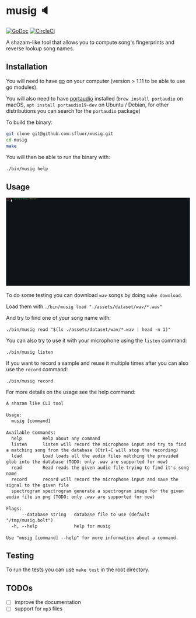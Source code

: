 # musig :speaker:

[![GoDoc](https://godoc.org/github.com/sfluor/musig?status.svg)](https://godoc.org/github.com/sfluor/musig)
[![CircleCI](https://circleci.com/gh/sfluor/musig/tree/master.svg?style=svg)](https://circleci.com/gh/sfluor/musig/tree/master)

A shazam-like tool that allows you to compute song's fingerprints and reverse lookup song names.

## Installation

You will need to have [go](https://golang.org/doc/install) on your computer (version > 1.11 to be able to use go modules).

You will also need to have [portaudio](http://www.portaudio.com/) installed (`brew install portaudio` on macOS, `apt install portaudio19-dev` on Ubuntu / Debian, for other distributions you can search for the `portaudio` package)

To build the binary:

```bash
git clone git@github.com:sfluor/musig.git
cd musig
make
```

You will then be able to run the binary with:

`./bin/musig help`

## Usage

![musig usage](./docs/musig.gif)

To do some testing you can download `wav` songs by doing `make download`.

Load them with `./bin/musig load "./assets/dataset/wav/*.wav"`

And try to find one of your song name with:

`./bin/musig read "$(ls ./assets/dataset/wav/*.wav | head -n 1)"`

You can also try to use it with your microphone using the `listen` command:

`./bin/musig listen`

If you want to record a sample and reuse it multiple times after you can also use the `record` command:

`./bin/musig record`

For more details on the usage see the help command:

```
A shazam like CLI tool

Usage:
  musig [command]

Available Commands:
  help        Help about any command
  listen      listen will record the microphone input and try to find a matching song from the database (Ctrl-C will stop the recording)
  load        Load loads all the audio files matching the provided glob into the database (TODO: only .wav are supported for now)
  read        Read reads the given audio file trying to find it's song name
  record      record will record the microphone input and save the signal to the given file
  spectrogram spectrogram generate a spectrogram image for the given audio file in png (TODO: only .wav are supported for now)

Flags:
      --database string   database file to use (default "/tmp/musig.bolt")
  -h, --help              help for musig

Use "musig [command] --help" for more information about a command.
```

## Testing

To run the tests you can use `make test` in the root directory.

## TODOs

- [ ] improve the documentation
- [ ] support for `mp3` files
